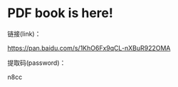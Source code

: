 # PDF book is here!

链接(link)：

https://pan.baidu.com/s/1KhO6Fx9qCL-nXBuR922OMA

提取码(password)：

n8cc
